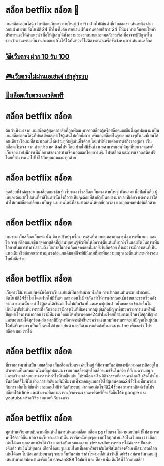 # สล็อต betflix สล็อต 🎰

เกมสล็อตออนไลน์ เว็บสล็อตเว็บตรง ค่ายใหญ่ จ่ายจริง ฝากไม่มีขั้นต่ำที่เว็บของเรา เล่นเพลิน ฝากถอนผ่านระบบอัตโนมัติ 24 ชั่วโมงไม่ต้องรอนาน มีทีมงานคอยบริการ 24 ชั่วโมง ทางเว็บคอยให้คำปรึกษาและให้คำแนะนำเพื่อให้ผู้เล่นได้ทั้งความสะดวกสบายและหมดกังวลเรื่องที่อาจจะมีปัญหาในระหว่างเล่นเพราะทีมงานจะคอยแก้ไขให้ได้ทันท่วงทีไม่ต้องรอนานหรือขัดจังหวะการเล่นเกมสล็อต

## [💣เว็บตรง ฝาก 10 รับ 100](https://allwingame.jwallet.link/register)
## [🎮เว็บตรงไม่ผ่านเอเย่นต์ เข้าสู่ระบบ](https://allwingame.jwallet.link/register)
## [🎲สล็อตเว็บตรง เครดิตฟรี](https://allwingame.jwallet.link/register)

# สล็อต betflix สล็อต

ต้นกำเนิดมาจาก เกมสล็อตตู้สุดคลาสสิคที่ถูกพัฒนามาจากสล็อตตู้หรือสล็อตแมชชีนซึ่งถูกพัฒนามาเป็นเกมสล็อตออนไลน์ที่ทันสมัยและทำให้ผู้เล่นไม่เบื่อทั้งการ เพิ่มเกมสล็อตในรูปแบบต่างๆทั้งเกมที่เล่นได้คนเดียวหรือเกมที่สามารถเล่นได้พร้อมๆกับผู้เล่นอื่นด้วย โดยทำให้ง่ายต่อการเข้าถึงของผู้เล่น เว็บสล็อตเว็บตรง จาก ต่าง ประเทศ สิงคโปร์ โดย ฝากไม่มีขั้นต่ำ และสามารถเล่นได้ทุกที่ทุกเวลาและที่ เว็บของเรายังมีการเพิ่มโอกาสของการทำแจ็คพอตแตกโดยการเพิ่ม โปรสล็อต และการแจกเครดิตฟรี โดยที่สามารถนำไปใช้ได้กับทุกเกมและ ทุกค่าย


# สล็อต betflix สล็อต

จุดด้อยที่สำคัญของเกมสล็อตแมชชีน ที่ เว็บของ เว็บสล็อตเว็บตรง ค่ายใหญ่ พัฒนามาเพื่อปิดนั้นคือ ผู้เล่นจะต้องเข้าไปเล่นที่คาสิโนเท่านั้นซึ่งถือว่าเป็นจุดด้อยที่สำคัญเป็นอย่างมากเลยทีเดียว แต่ทางเราได้ ทำให้เกมสล็อตเปลี่ยนมาเป็นรูปแบบอนไลน์ที่สามารถเล่นได้ทุกที่ทุกเวลา และทุกแพลตฟอร์มอีกด้วย

# สล็อต betflix สล็อต

เกมของ เว็บสล็อตเว็บตรง นั้น มีการปรับปรุงเรื่องการเล่นที่มากมายหลากหลายทั้ง การเพิ่ม แถว และรีล จาก สล็อตแมชชีนสุดคลาสสิคที่ผู้เล่นทุกคนรู้จักเพื่อให้มีความตื่นเต้นที่มากยิ่งขึ้นและยังเป็นการเพิ่มโอกาสในการทำกำไรรวมถึง โอกาสในการเกิดแจคพอตที่มากยิ่งขึ้นอีกด้วย ถึงแม้ว่าจะมีการเล่นที่เป็นแนวเดิมหรือลักษณะการหมุนวงล้อแบบเดิมแต่ก็จะมีมินิเกมที่มาเพิ่มความสนุกและตื่นเต้นระหว่างรอบ โบนัสอีกด้วย
 

# สล็อต betflix สล็อต

เว็บตรงไม่ผ่านเอเย่นต์นั้นดีกว่าเว็บเอเย่นต์เป็นอย่างมาก ทั้งเรื่องการฝากถอนผ่านระบบฝากถอนอัตโนมัติ24ชั่วโมงโดย ฝากไม่มีขั้นต่ำ และ ถอนไม่มีจำกัด ทำให้การฝากถอนนั้นง่ายและรวดเร็วหลังจากการถอนนั้นจะทำให้ผู้เล่นได้เงินภายในไม่เกิน1นาที และหากผู้เล่นฝากนั้นยอดจะเข้าผ่ายในไม่เกิน1นาทีเช่นกัน เพราะที่ เว็บของเรา มีการเงินที่มั่นคง หากผู้เล่นเกิดปัญหาขึ้นระหว่างการเล่นหรือมีปัญหาเรื่องการฝากถอน เรามีทีมงานที่คอยให้บริการตลอด24ชั่วโมงโดยที่สามารถปรึกษาได้ทุกปัญหาและสอบถามได้ทุกข้อสงสัย หากมีปัญหาที่อาจจะเกิดขึ้นระหว่างเล่นเกมทีมงานเราจะแก้ปัญหาในผู้เล่นได้ทันทีเพราะเราเป็นเว็บตรงไม่ผ่านเอเย่นต์ และยังสามารถติดต่อทีมงานผ่าน line เพื่อขอรับ โปรสล็อต ของ เราได้


# สล็อต betflix สล็อต

ที่เรากล่าวมานั้นเป็น เกมสล็อต เว็บสล็อตเว็บตรง ค่ายใหญ่ ที่มีความทันสมัยและมีความคลาสสิคอยูในตัวเพราะเป็นเกมออนไลน์ที่ถูกพัฒนามาจากเกมสล็อตตู้หรือสล็อตแมชชีนในอดีต ที่ยังคงความสนุก และเสริมมาด้วยหนทางการทำกำไรที่ง่ายขึ้นเช่น โปรสล็อต หรือ มีกิจกรรมที่แจกเครดิตฟรี หรือโปรโมชั่นสล็อตที่ไม่มีในช่วงเวลาปกติและยังมีทีมงานที่จะคอยดูแลเอาใจใส่ผู้เล่นตลอด24ชั่วโมงที่มาพร้อมกับการ ฝากไม่มีขั้นต่ำ และถอนไม่มีจำกัดกับระบบ ฝากถอนอัตโนมัติ24ชั่วมง สามารถติดต่อรับโปรสล็อตได้ที่ line และสามารถติดตามตารางกิจกรรมแจกเครดิตฟรีที่จะจัดขึ้นได้ที่ google และ youtube พร้อมรีวิวเกมมายที่เว็บของเรา


# สล็อต betflix สล็อต

ทุกท่านเตรียมพบกับความตื่นเต้นในการเล่นเกมสล็อต สล็อต pg เว็บตรง ไม่ผ่านเอเย่นต์ ที่ไม่สามารถพบได้จากที่อื่น นอกจากเว็บของเราเท่านั้น เราจัดหนักทุกๆอย่างมาให้ทุกท่านแล้วในเว็บของเรา เลือกเล่นได้เลย ทุกเกมทำเงินได้จริง แถมยังเป็นเกมแตกง่าย slot wallet เพราะเราได้คัดสรรเป็นอย่างดีเเล้ว ทำเงินได้ทุกเกม เลือกได้เลย รูปแบบไหนที่ชอบหรือเข้ากับไลฟ์สไตล์ของตัวเองก็สามารถเลือกเล่นได้เลย โบนัสแตกบ่อยมากๆ ระบบเว็บทันสมัย ทำกำไรงามๆได้เเล้ววันนี้ อย่าช้า สมัครเข้ามาเลย ผู้เล่นสามารถสมัครผ่านเครือเว็บ sawan888 ได้ทันที และ ศึกษาเพิ่มเติมได้ที่ รีวิวเกมสล็อต


